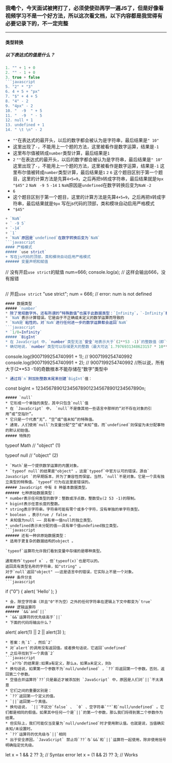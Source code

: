 ### 我嘞个，今天面试被拷打了，必须使使劲再学一遍JS了，但是好像看视频学习不是一个好方法，所以这次看文档，以下内容都是我觉得有必要记录下的，不一定完整
---------------
#### 类型转换
##### 以下表达式的值是什么？
```js
1. "" + 1 + 0
2. "" - 1 + 0
3. true + false
```javascript
5. "2" * "3"
6. 4 + 5 + "px"
7. "$" + 4 + 5
8. "4" - 2
9. "4px" - 2
10. "  -9  " + 5
11. "  -9  " - 5
12. null + 1
13. undefined + 1
14. " \t \n" - 2
```
+ `""`在表达式的最开头，以后的数字都会被认为是字符串，最后结果是`" 10"`
+ 这里出现了`-`，不能用上一个题的方法，这里被看作是数字运算，结果是`-1`
+ 这里布尔值被转成`number`类型计算，最后结果是`1`
+ `2`
 `""`在表达式的最开头，以后的数字都会被认为是字符串，最后结果是`" 10"`
 这里出现了`-`，不能用上一个题的方法，这里被看作是数字运算，结果是`-1`
 这里布尔值被转成`number`类型计算，最后结果是`1`
 `2`
 `6`
 这个题目区别于第一个题目，这里的计算方法是先算`4+5=9`，之后再把`9`转成字符串，最后结果就是`9px`
 `"$45"`
 `2`
 `NaN`
 ` -9 5`
 `-14`
 `1`
 `NaN`原因是`undefined`在数字转换后变为`NaN`
 `-2`
+ `6`
+ 这个题目区别于第一个题目，这里的计算方法是先算`4+5=9`，之后再把`9`转成字符串，最后结果就是`9px`
 写在js代码的顶部，类和模块自动启用严格模式
+ `"$45"`
```javascript
+ `NaN`
+ ` -9 5`
+ `-14`
+ `1`
+ `NaN`原因是`undefined`在数字转换后变为`NaN`
```javascript
#### 严格模式
##### `use strict`
+ 写在js代码的顶部，类和模块自动启用严格模式
###### 变量声明和赋值
```
// 没有开启`use strict`的赋值
num=666;
console.log(a);
// 这样会输出666，没有报错
```
```
// 开启`use strict`
"use strict";
num = 666; // error: num is not defined
```javascript
#### 数据类型
##### `number`
* 除了常规数字外，还有所谓的“特殊数值”也属于此数据类型：`Infinity`，`-Infinity`和`NaN`
* `NaN`表示计算错误。它是由于不正确或未定义的数学运算而导致的
* `NaN是`粘性的。对`NaN`进行任何进一步的数学运算都会返回`NaN`
```javascript
* `1/0=Infinity`
##### `BigInt`
* 在 JavaScript 中，`number`类型无法`安全`地表示大于`(2**53 -1)`的整数值（即`9007199254740991`），或者小于`-(2**53 -1)`的负数。
* 确切地说，`number`类型可以存储更大的整数（最大可达`1.7976931348623157 * 10**308` ），但超出安全整数范围`±(2**53-1)`时会出现精度错误，因为并非所有数字都适合固定的 64 位存储空间。因此可能会存储“近似”值。
```
console.log(9007199254740991 + 1); // 9007199254740992
console.log(9007199254740991 + 2); // 9007199254740992
//所以说，所有大于(2**53 -1)的奇数根本不能存储在“数字”类型中
```javascript
* 通过将`n`附加到整数末尾来创建`BigInt`值：
```
const bigInt = 1234567890123456789012345678901234567890n;
```
##### `null`
* 它形成一个单独的类型，其中只包含`null`值
* 在 `JavaScript` 中， `null`不是像其他一些语言中那样的“对不存在对象的引用”或“空指针”。
* 它只是一个代表“无”，“空”或“值未知”的特殊值。
* 通常，人们使用`null`为变量分配“空”或“未知”值，而`undefined`则保留为未分配事物的默认初始值。
##### 特殊的
```
typeof Math // "object"  (1)

typeof null // "object"  (2)

```
* `Math`是一个提供数学运算的内置对象。
* `typeof null`的结果是"object" 。这是`typeof`中官方认可的错误，源自` JavaScript `的早期版本，并为了兼容性而保留。当然，`null`不是对象。它是一个具有独立类型的特殊值。`typeof`行为在这里是错误的。
##### JavaScript 中有 8 种基本数据类型。
###### 七种原始数据类型：
* number表示任何类型的数字：整数或浮点数，整数受±(2 53 -1)的限制。
* bigint表示任意长度的整数。
* string表示字符串。字符串可能有零个或多个字符，没有单独的单字符类型。
* boolean ，表示true / false 。
* 未知值为null —— 具有单一值null的独立类型。
* undefined表示未分配的值——具有单个值undefined独立类型。
```javascript
###### 还有一种非原始数据类型：
* 适用于更复杂的数据结构的object 。

`typeof`运算符允许我们看到变量中存储的是哪种类型。

通常用作`typeof x` ，但`typeof(x)`也是可以的。
返回具有类型名称的字符串，如"string" 。
对于`null`返回"object" ——这是语言中的错误，它实际上不是一个对象。
#### 条件分支
```javascript
```
if ("0") {
  alert( 'Hello' );
}
```
* 会，除空字符串（并且"0"不为空）之外的任何字符串在逻辑上下文中都变为`true` 
#### 逻辑运算符
###### `&&`and`||`
* `&&`运算符的优先级高于`||`
* 下面的代码将输出什么？
```
alert( alert(1) || 2 || alert(3) );
```
* 答案：先`1` ，然后`2`
* 对`alert`的调用没有返回值。或者换句话说，它返回`undefined`
* 之后寻找到下一个真值`2`
```javascript
* `a??b`的结果是:如果a有定义，那么a，如果a未定义，则b
* 换句话说，如果第一个参数不为`null/undefined` ，`??`将返回第一个参数。否则，返回第二个参数。
* 空值合并运算符`??`只是最近才被添加到 `JavaScript` 中，原因是人们对`||`不太满意
* 它们之间的重要区别是：
* `??`返回第一个定义的值。
* `||`返回第一个真值。
* 换句话说， `||`不区分`false` 、 `0` 、空字符串`""`和`null/undefined` 。它们都是相同的假值。如果其中任何一个是`||`的第一个参数，那么我们将得到第二个参数作为结果。
* 但实际上，我们可能仅当变量为`null/undefined`时才使用默认值。也就是说，当值确实未知/未设置时。
* `??`运算符的优先级与`||`相同
* 出于安全原因，`JavaScript` 禁止将`??`与`&&`和`||`运算符一起使用，除非使用括号明确指定优先级。
```
let x = 1 && 2 ?? 3; // Syntax error
let x = (1 && 2) ?? 3; // Works
```